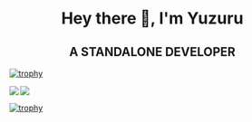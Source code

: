 <h1 align="center">Hey there 👋, I'm Yuzuru</h1>
<h2 align="center">A STANDALONE DEVELOPER</h2>

[![trophy](https://komarev.com/ghpvc/?username=ItzYuzuruYT&label=Profile%20views&color=0e75b6&style=flat)](https://komarev.com/ghpvc/?username=ItzYuzuruYT&label=Profile%20views&color=0e75b6&style=flat)

<p><img align="left" src="https://github-readme-stats.vercel.app/api/top-langs?username=ItzYuzuruYT&show_icons=true&theme=tokyonight&locale=en&layout=compact"/></p>

<p><img align="center" src="https://github-readme-stats.vercel.app/api?username=ItzYuzuruYT&show_icons=true&theme=tokyonight&locale=en"/></p>

[![trophy](https://github-profile-trophy.vercel.app/?username=ItzYuzuruYT)](https://github.com/ItzYuzuruYT/github-profile-trophy)
